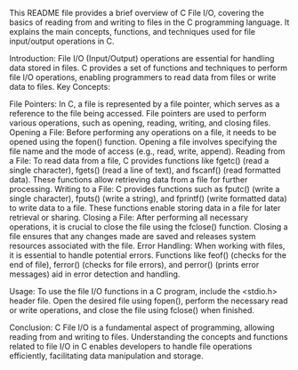 This README file provides a brief overview of C File I/O, covering the basics
of reading from and writing to files in the C programming language.
It explains the main concepts, functions, and techniques used
for file input/output operations in C.

Introduction:
File I/O (Input/Output) operations are essential for handling data stored in
files. C provides a set of functions and techniques to perform file I/O
operations, enabling programmers to read data from files or write data
to files.
Key Concepts:

File Pointers: In C, a file is represented by a file pointer, which serves
as a reference to the file being accessed. File pointers are used to perform
various operations, such as opening, reading, writing, and closing files.
Opening a File: Before performing any operations on a file, it needs to be
opened using the fopen() function. Opening a file involves specifying the
file name and the mode of access (e.g., read, write, append).
Reading from a File: To read data from a file, C provides functions like
fgetc() (read a single character), fgets() (read a line of text), and fscanf()
(read formatted data).
These functions allow retrieving data from a file for further processing.
Writing to a File: C provides functions such as fputc()
(write a single character), fputs() (write a string), and fprintf()
(write formatted data) to write data to a file. These functions enable
storing data in a file for later retrieval or sharing.
Closing a File: After performing all necessary operations, it is crucial to
close the file using the fclose() function. Closing a file ensures that any
changes made are saved and releases system resources associated with the file.
Error Handling: When working with files, it is essential to handle potential
errors. Functions like feof() (checks for the end of file), ferror()
(checks for file errors), and perror() (prints error messages)
aid in error detection and handling.

Usage:
To use the file I/O functions in a C program, include the <stdio.h> header
file. Open the desired file using fopen(), perform the necessary read or
write operations, and close the file using fclose() when finished.

Conclusion:
C File I/O is a fundamental aspect of programming, allowing reading from and
writing to files. Understanding the concepts and functions related to
file I/O in C enables developers to handle file operations efficiently,
facilitating data manipulation and storage.
